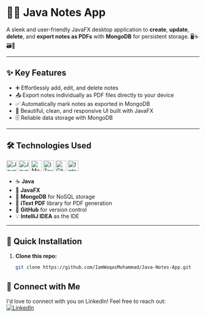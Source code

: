 # 📓📝 Java Notes App 



A sleek and user-friendly JavaFX desktop application to **create**, **update**, **delete**, and **export notes as PDFs** with **MongoDB** for persistent storage. 🖥️☕🗃️📄

---

## ✨ Key Features

- ➕ Effortlessly add, edit, and delete notes  
- 📤 Export notes individually as PDF files directly to your device  
- ✅ Automatically mark notes as exported in MongoDB  
- 🎨 Beautiful, clean, and responsive UI built with JavaFX  
- 🗄️ Reliable data storage with MongoDB  

---

## 🛠️ Technologies Used

<p align="left">
  <img alt="Java" src="https://img.shields.io/badge/Java-ED8B00?style=for-the-badge&logo=java&logoColor=white" height="28"/>
  <img alt="JavaFX" src="https://img.shields.io/badge/JavaFX-0078D7?style=for-the-badge&logo=javafx&logoColor=white" height="28"/>
  <img alt="MongoDB" src="https://img.shields.io/badge/MongoDB-47A248?style=for-the-badge&logo=mongodb&logoColor=white" height="28"/>
  <img alt="iText" src="https://img.shields.io/badge/iText-FF6F00?style=for-the-badge&logo=adobe&logoColor=white" height="28"/>
  <img alt="GitHub" src="https://img.shields.io/badge/GitHub-181717?style=for-the-badge&logo=github&logoColor=white" height="28"/>
  <img alt="IntelliJ IDEA" src="https://img.shields.io/badge/IntelliJ%20IDEA-000000?style=for-the-badge&logo=intellij-idea&logoColor=white" height="28"/>
</p>


- ☕ **Java**  
- 🎨 **JavaFX**  
- 🍃 **MongoDB** for NoSQL storage  
- 📄 **iText PDF** library for PDF generation  
- 🔧 **GitHub** for version control  
- 💡 **IntelliJ IDEA** as the IDE


---

## 🚀 Quick Installation

1. **Clone this repo:**

   ```bash
   git clone https://github.com/IamWaqasMuhammad/Java-Notes-App.git

## 🔗 Connect with Me

I'd love to connect with you on LinkedIn! Feel free to reach out:  
[![LinkedIn](https://img.shields.io/badge/LinkedIn-%230077B5.svg?style=for-the-badge&logo=linkedin&logoColor=white)](https://www.linkedin.com/in/waqas-muhammad-0ba609290/)

